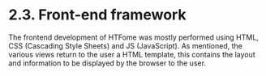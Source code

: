 # 2.3. Front-end framework

The frontend development of HTFome was mostly performed using HTML, CSS (Cascading Style Sheets) and JS (JavaScript). 
As mentioned, the various views return to the user a HTML template, this contains the layout and information to be displayed by the browser to the user. 
